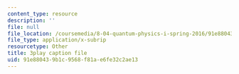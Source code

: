 ```yaml
---
content_type: resource
description: ''
file: null
file_location: /coursemedia/8-04-quantum-physics-i-spring-2016/91e880439b1c9568f81ae6fe32c2ae13_rCRH9CTThlo.srt
file_type: application/x-subrip
resourcetype: Other
title: 3play caption file
uid: 91e88043-9b1c-9568-f81a-e6fe32c2ae13
---
```

